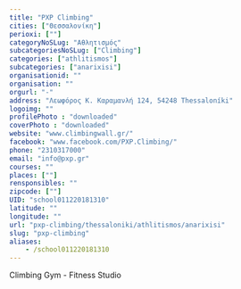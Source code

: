 ```yaml
---
title: "PXP Climbing"
cities: ["Θεσσαλονίκη"]
perioxi: [""]
categoryNoSLug: "Αθλητισμός"
subcategoriesNoSLug: ["Climbing"]
categories: ["athlitismos"]
subcategories: ["anarixisi"]
organisationid: ""
organisation: ""
orgurl: "-"
address: "Λεωφόρος Κ. Καραμανλή 124, 54248 Thessaloníki"
logoimg: ""
profilePhoto : "downloaded"
coverPhoto : "downloaded"
website: "www.climbingwall.gr/"
facebook: "www.facebook.com/PXP.Climbing/"
phone: "2310317000"
email: "info@pxp.gr"
courses: ""
places: [""]
rensponsibles: ""
zipcode: [""]
UID: "school011220181310"
latitude: ""
longitude: ""
url: "pxp-climbing/thessaloniki/athlitismos/anarixisi"
slug: "pxp-climbing"
aliases:
    - /school011220181310
---
```



Climbing Gym - Fitness Studio

